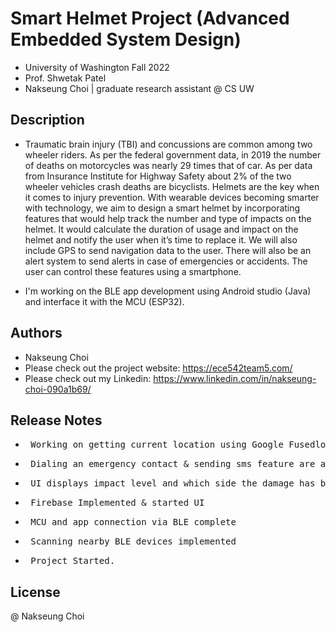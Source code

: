 # Smart Helmet Project (Advanced Embedded System Design)

* University of Washington Fall 2022 
* Prof. Shwetak Patel
* Nakseung Choi | graduate research assistant @ CS UW 

## Description

* Traumatic brain injury (TBI) and concussions are common among two wheeler riders. As per the federal government data, in 2019 the number of deaths on motorcycles was nearly 29 times that of car. As per data from Insurance Institute for Highway Safety about 2% of the two wheeler vehicles crash deaths are bicyclists. Helmets are the key when it comes to injury prevention. With wearable devices becoming smarter with technology, we aim to design a smart helmet by incorporating features that would help track the number and type of impacts on the helmet. It would calculate the duration of usage and impact on the helmet and notify the user when it’s time to replace it. We will also include GPS to send navigation data to the user. There will also be an alert system to send alerts in case of emergencies or accidents. The user can control these features using a smartphone.

* I'm working on the BLE app development using Android studio (Java) and interface it with the MCU (ESP32). 

## Authors

- Nakseung Choi
- Please check out the project website: https://ece542team5.com/
- Please check out my Linkedin: https://www.linkedin.com/in/nakseung-choi-090a1b69/

## Release Notes

* <pre> Working on getting current location using Google Fusedlocation API                    11-26-2022</pre>
* <pre> Dialing an emergency contact & sending sms feature are added                          11-25-2022</pre>
* <pre> UI displays impact level and which side the damage has been taken                     11-22-2022</pre>
* <pre> Firebase Implemented & started UI                                                     11-07-2022</pre>
* <pre> MCU and app connection via BLE complete                                               10-26-2022</pre>
* <pre> Scanning nearby BLE devices implemented                                               10-15-2022</pre>
* <pre> Project Started.                                                                      09-27-2022</pre>

## License

@ Nakseung Choi
